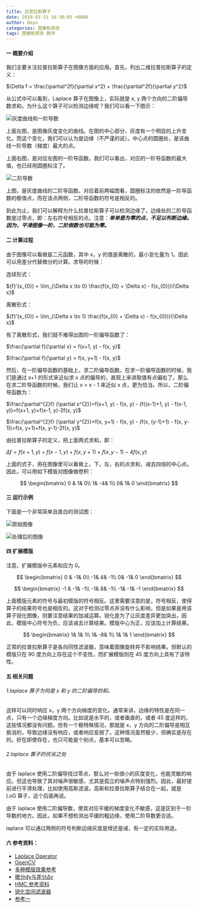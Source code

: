 ```yaml
---
title: 拉普拉斯算子
date: 2019-03-31 16:30:03 +0800
author: Deyu
categories: 图像和视觉
tags: 图像和视觉 数学
---
```


#### 一 概要介绍

我们主要关注拉普拉斯算子在图像方面的应用。首先，列出二维拉普拉斯算子的定义：

$\Delta f = \frac{\partial^2f}{\partial x^2} + \frac{\partial^2f}{\partial y^2}$

<!--more-->

从公式中可以看到，Laplace 算子在图像上，实际就是 x, y 两个方向的二阶偏导数求和。为什么这个算子可以检测边缘呢？我们可以看一下图示：

![灰度曲线和一阶导数](https://docs.opencv.org/3.4/Laplace_Operator_Tutorial_Theory_Previous.jpg)

上面左图，是图像灰度变化的曲线。在图的中心部分，灰度有一个明显的上升变化。而这个变化，我们可以认为是边缘（不严谨的说）。中心点的圆圈处，是该曲线一阶导数（梯度）最大的点。

上面右图，是对应左图的一阶导函数。我们可以看出，对应的一阶导函数的最大值，也已经用圆圈标注了。

![二阶导数](https://img-blog.csdnimg.cn/20190131100614299.png?x-oss-process=image/watermark,type_ZmFuZ3poZW5naGVpdGk,shadow_10,text_aHR0cHM6Ly9ibG9nLmNzZG4ubmV0L3dlaXhpbl80MzE2Mjc0NQ==,size_16,color_FFFFFF,t_70)

上图，是灰度曲线的二阶导函数。对应着前两幅图看，圆圈标注的依然是一阶导函数的极值点，而在该点两侧，二阶导函数的符号是相反的。

到此为止，我们可以解释为什么拉普拉斯算子可以检测边缘了。边缘处的二阶导函数是过零点，即：左右符号相反的点。注意：***单单是为零的点，不足以判断边缘。因为，平滑图像一阶，二阶倒数也可能为零。***

#### 二 计算过程

由于图像可以看做是二元函数，其中 x，y 的值是离散的，最小变化量为 1。因此可以用差分代替微分的计算。求导的时候：

连续形式：

${f}'(x_{0}) = \lim_{\Delta x \to 0} \frac{f(x_{0} + \Delta x) - f(x_{0})}{\Delta x}$

离散形式：

${f}'(x_{0}) = \lim_{\Delta x \to 1} \frac{f(x_{0} + \Delta x) - f(x_{0})}{\Delta x}$

有了离散形式，我们就不难得出图的一阶偏导函数了：

$\frac{\partial f}{\partial x} = f(x+1, y) - f(x, y)$

$\frac{\partial f}{\partial y} = f(x, y+1) - f(x, y)$

然后，在一阶偏导函数的基础上，求二阶偏导函数。在求一阶偏导函数的时候，我们是通过 x+1 的形式来近似求 x 点的偏导的，直观上来讲取值有点偏右了。那么在求二阶导函数的时候，我们让 x = x - 1 来近似 x 点，更为恰当。所以，二阶偏导函数为：

$\frac{\partial^{2}f} {\partial x^{2}}=f(x+1, y) - f(x, y) - (f((x-1)+1, y) - f(x-1, y))=f(x+1, y)+f(x-1, y)-2f(x, y)$

$\frac{\partial^{2}f} {\partial y^{2}}=f(x, y+1) - f(x, y) - (f(x, (y-1)+1) - f(x, y-1))=f(x, y+1)+f(x, y-1)-2f(x, y)$

由拉普拉斯算子的定义，把上面两式求和，即：

$\Delta f = f(x+1,y) + f(x-1,y) + f(x,y+1) + f(x,y-1) - 4f(x,y)$

上面的式子，用在图像里可以看做上，下，左，右的点求和，减去四倍的中心点。因此，可以用如下模版对图像做卷积：

$$
\begin{bmatrix}
0 & 1& 0\\
1& -4& 1\\
0&  1& 0
\end{bmatrix}
$$

#### 三 运行示例

下面是一个非常简单且直白的测试图：

![原始图像](https://img-blog.csdnimg.cn/20190202143347467.jpg?x-oss-process=image/watermark,type_ZmFuZ3poZW5naGVpdGk,shadow_10,text_aHR0cHM6Ly9ibG9nLmNzZG4ubmV0L3dlaXhpbl80MzE2Mjc0NQ==,size_16,color_FFFFFF,t_70)

![处理后的图像](https://img-blog.csdnimg.cn/20190202143844871.jpg?x-oss-process=image/watermark,type_ZmFuZ3poZW5naGVpdGk,shadow_10,text_aHR0cHM6Ly9ibG9nLmNzZG4ubmV0L3dlaXhpbl80MzE2Mjc0NQ==,size_16,color_FFFFFF,t_70)

#### 四 扩展模版

注意，扩展模版中元素和应为 0。

$$
\begin{bmatrix}
0 & -1& 0\\ 
-1& 4& -1\\ 
0&  -1& 0
\end{bmatrix}
$$

$$
\begin{bmatrix}
-1 & -1& -1\\ 
-1& 8& -1\\ 
-1&  -1& -1
\end{bmatrix}
$$

上面模版元素的符号与最初模版的符号相反。这里需要注意的是，符号相反，使得算子的结果符号也是相反的。这对于检测过零点并没有什么影响，但是如果是用该算子锐化图像，则要注意结果的加减运算。锐化是为了让灰度差异更加突出，因此，模版中心符号为负，应该减去计算结果。模版中心为正，应该加上计算结果。

$$
\begin{bmatrix}
1& 1& 1\\ 
1& -8& 1\\ 
1&  1& 1
\end{bmatrix}
$$

正常的拉普拉斯算子是各向同性滤波器，意味着图像旋转并不影响结果。但默认的模版只在 90 度方向上存在这个不变性，而扩展模版则在 45 度方向上具有了该特性。

#### 五 相关问题

###### 1.laplace 算子为何是 x 和 y 的二阶偏导的和。

这样可以同时响应 x，y 两个方向梯度的变化。通常来讲，边缘的特性是在同一点，只有一个边缘梯度方向。比如说是水平的，或者垂直的，或者 45 度这样的，这些情况都没有问题。但有一个极特殊情况，那就是 x，y 方向的二阶偏导是相互抵消的，导致边缘没有响应，或者响应变弱了。这种情况虽然极少，但确实是存在的。好在即使存在，也只可能是个别点，基本可以忽略。

###### 2.laplace 算子的优劣之处

由于 laplace 使用二阶偏导找过零点，那么对一些很小的灰度变化，也能灵敏的响应。但这也导致了其对噪声很敏感，尤其是孤立的噪声点特别强烈。因此，最好提前进行平滑处理，比如使用高斯滤波。高斯和拉普拉斯算子结合在一起，就是 LoG 算子，这个后面再说。

由于 laplace 使用二阶偏导数，使其对应平缓的梯度变化不敏感，这是区别于一阶导数的地方。因此，如果不想检测出平缓的粗边缘，使用二阶导数更合适。

laplace 可以通过两侧的符号判断边缘灰度是增还是减，有一定的实际用途。

#### 六 参考资料：

- [Laplace Operator](https://en.wikipedia.org/wiki/Laplace_operator)
- [OpenCV](https://docs.opencv.org/4.0.1/d5/db5/tutorial_laplace_operator.html)
- [多种模版效果参考](https://blog.csdn.net/wfh2015/article/details/80686176)
- [微分dy与差分$\Delta y$](https://blog.csdn.net/groundhappy/article/details/65437673)
- [HMC 参考资料](http://fourier.eng.hmc.edu/e161/lectures/gradient/node7.html)
- [锐化空间滤波器](https://blog.csdn.net/liuchuan__________/article/details/48650193)
- [参考一](http://www.cnblogs.com/xfzhang/archive/2011/01/19/1939020.html)

&nbsp;
&nbsp;
